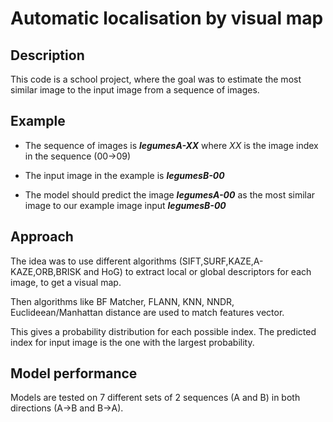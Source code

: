 # Automatic localisation by visual map
## Description
This code is a school project, where the goal was to estimate the most similar image to the input image from a sequence of images.

## Example
- The sequence of images is **_legumesA-XX_** where _XX_ is the image index in the sequence (00->09)

- The input image in the example is **_legumesB-00_**

- The model should predict the image **_legumesA-00_** as the most similar image to our example image input **_legumesB-00_**

## Approach
The idea was to use different algorithms (SIFT,SURF,KAZE,A-KAZE,ORB,BRISK and HoG) to extract local or global descriptors for each image, to get a visual map. 

Then algorithms like BF Matcher, FLANN, KNN, NNDR, Euclideean/Manhattan distance are used to match features vector.

This gives a probability distribution for each possible index. The predicted index for input image is the one with the largest probability.

## Model performance
Models are tested on 7 different sets of 2 sequences (A and B) in both directions (A->B and B->A).

